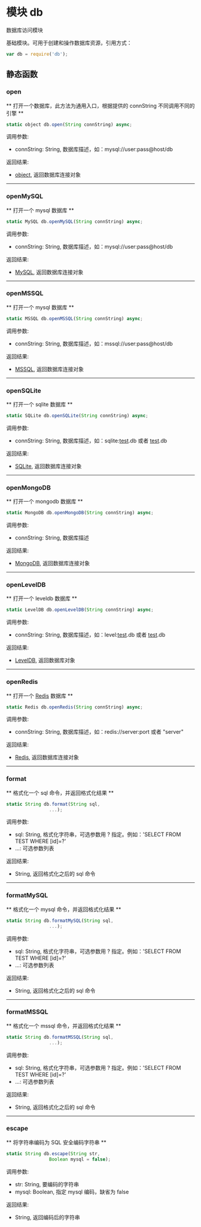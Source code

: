 # 模块 db
数据库访问模块

基础模块。可用于创建和操作数据库资源，引用方式：
```JavaScript
var db = require('db');
```

## 静态函数
        
### open
** 打开一个数据库，此方法为通用入口，根据提供的 connString 不同调用不同的引擎 **
```JavaScript
static object db.open(String connString) async;
```

调用参数:
* connString: String, 数据库描述，如：mysql://user:pass\@host/db

返回结果:
* [object](../../object/ifs/object.md), 返回数据库连接对象

--------------------------
### openMySQL
** 打开一个 mysql 数据库 **
```JavaScript
static MySQL db.openMySQL(String connString) async;
```

调用参数:
* connString: String, 数据库描述，如：mysql://user:pass\@host/db

返回结果:
* [MySQL](../../object/ifs/MySQL.md), 返回数据库连接对象

--------------------------
### openMSSQL
** 打开一个 mysql 数据库 **
```JavaScript
static MSSQL db.openMSSQL(String connString) async;
```

调用参数:
* connString: String, 数据库描述，如：mssql://user:pass\@host/db

返回结果:
* [MSSQL](../../object/ifs/MSSQL.md), 返回数据库连接对象

--------------------------
### openSQLite
** 打开一个 sqlite 数据库 **
```JavaScript
static SQLite db.openSQLite(String connString) async;
```

调用参数:
* connString: String, 数据库描述，如：sqlite:[test](test.md).db 或者 [test](test.md).db

返回结果:
* [SQLite](../../object/ifs/SQLite.md), 返回数据库连接对象

--------------------------
### openMongoDB
** 打开一个 mongodb 数据库 **
```JavaScript
static MongoDB db.openMongoDB(String connString) async;
```

调用参数:
* connString: String, 数据库描述

返回结果:
* [MongoDB](../../object/ifs/MongoDB.md), 返回数据库连接对象

--------------------------
### openLevelDB
** 打开一个 leveldb 数据库 **
```JavaScript
static LevelDB db.openLevelDB(String connString) async;
```

调用参数:
* connString: String, 数据库描述，如：level:[test](test.md).db 或者 [test](test.md).db

返回结果:
* [LevelDB](../../object/ifs/LevelDB.md), 返回数据库对象

--------------------------
### openRedis
** 打开一个 [Redis](../../object/ifs/Redis.md) 数据库 **
```JavaScript
static Redis db.openRedis(String connString) async;
```

调用参数:
* connString: String, 数据库描述，如：redis://server:port 或者 "server"

返回结果:
* [Redis](../../object/ifs/Redis.md), 返回数据库连接对象

--------------------------
### format
** 格式化一个 sql 命令，并返回格式化结果 **
```JavaScript
static String db.format(String sql,
                ...);
```

调用参数:
* sql: String, 格式化字符串，可选参数用 ? 指定。例如：'SELECT FROM TEST WHERE [id]=?'
* ...: 可选参数列表

返回结果:
* String, 返回格式化之后的 sql 命令

--------------------------
### formatMySQL
** 格式化一个 mysql 命令，并返回格式化结果 **
```JavaScript
static String db.formatMySQL(String sql,
                ...);
```

调用参数:
* sql: String, 格式化字符串，可选参数用 ? 指定。例如：'SELECT FROM TEST WHERE [id]=?'
* ...: 可选参数列表

返回结果:
* String, 返回格式化之后的 sql 命令

--------------------------
### formatMSSQL
** 格式化一个 mssql 命令，并返回格式化结果 **
```JavaScript
static String db.formatMSSQL(String sql,
                ...);
```

调用参数:
* sql: String, 格式化字符串，可选参数用 ? 指定。例如：'SELECT FROM TEST WHERE [id]=?'
* ...: 可选参数列表

返回结果:
* String, 返回格式化之后的 sql 命令

--------------------------
### escape
** 将字符串编码为 SQL 安全编码字符串 **
```JavaScript
static String db.escape(String str,
                Boolean mysql = false);
```

调用参数:
* str: String, 要编码的字符串
* mysql: Boolean, 指定 mysql 编码，缺省为 false

返回结果:
* String, 返回编码后的字符串

